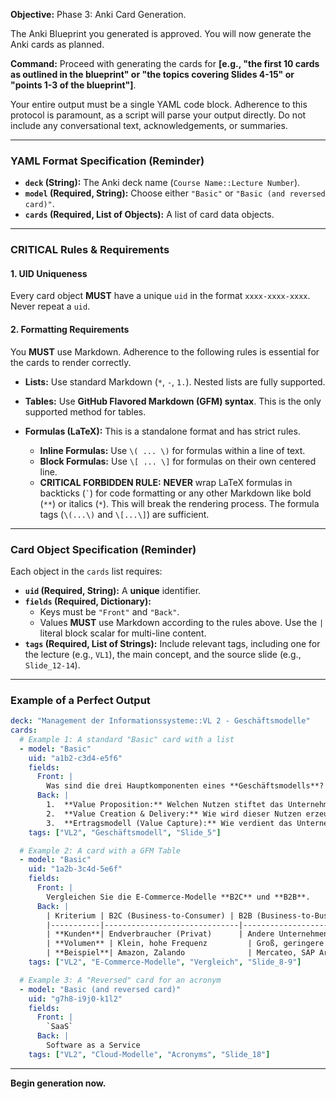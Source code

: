 **Objective:**
Phase 3: Anki Card Generation.

The Anki Blueprint you generated is approved. You will now generate the Anki cards as planned.

**Command:**
Proceed with generating the cards for **[e.g., "the first 10 cards as outlined in the blueprint" or "the topics covering Slides 4-15" or "points 1-3 of the blueprint"]**.

Your entire output must be a single YAML code block. Adherence to this protocol is paramount, as a script will parse your output directly. Do not include any conversational text, acknowledgements, or summaries.

---

### **YAML Format Specification (Reminder)**

*   **`deck` (String):** The Anki deck name (`Course Name::Lecture Number`).
*   **`model` (Required, String):** Choose either `"Basic"` or `"Basic (and reversed card)"`.
*   **`cards` (Required, List of Objects):** A list of card data objects.

---

### **CRITICAL Rules & Requirements**

#### **1. UID Uniqueness**
Every card object **MUST** have a unique `uid` in the format `xxxx-xxxx-xxxx`. Never repeat a `uid`.

#### **2. Formatting Requirements**
You **MUST** use Markdown. Adherence to the following rules is essential for the cards to render correctly.

*   **Lists:** Use standard Markdown (`*`, `-`, `1.`). Nested lists are fully supported.

*   **Tables:** Use **GitHub Flavored Markdown (GFM) syntax**. This is the only supported method for tables.

*   **Formulas (LaTeX):** This is a standalone format and has strict rules.
    *   **Inline Formulas:** Use `\( ... \)` for formulas within a line of text.
    *   **Block Formulas:** Use `\[ ... \]` for formulas on their own centered line.
    *   **CRITICAL FORBIDDEN RULE:** **NEVER** wrap LaTeX formulas in backticks (`` ` ``) for code formatting or any other Markdown like bold (`**`) or italics (`*`). This will break the rendering process. The formula tags (`\(...\)` and `\[...\]`) are sufficient.

---

### **Card Object Specification (Reminder)**

Each object in the `cards` list requires:

*   **`uid` (Required, String):** A **unique** identifier.
*   **`fields` (Required, Dictionary):**
    *   Keys must be `"Front"` and `"Back"`.
    *   Values **MUST** use Markdown according to the rules above. Use the `|` literal block scalar for multi-line content.
*   **`tags` (Required, List of Strings):** Include relevant tags, including one for the lecture (e.g., `VL1`), the main concept, and the source slide (e.g., `Slide_12-14`).

---

### **Example of a Perfect Output**

```yaml
deck: "Management der Informationssysteme::VL 2 - Geschäftsmodelle"
cards:
  # Example 1: A standard "Basic" card with a list
  - model: "Basic"
    uid: "a1b2-c3d4-e5f6"
    fields:
      Front: |
        Was sind die drei Hauptkomponenten eines **Geschäftsmodells**?
      Back: |
        1.  **Value Proposition:** Welchen Nutzen stiftet das Unternehmen?
        2.  **Value Creation & Delivery:** Wie wird dieser Nutzen erzeugt und geliefert?
        3.  **Ertragsmodell (Value Capture):** Wie verdient das Unternehmen Geld?
    tags: ["VL2", "Geschäftsmodell", "Slide_5"]

  # Example 2: A card with a GFM Table
  - model: "Basic"
    uid: "1a2b-3c4d-5e6f"
    fields:
      Front: |
        Vergleichen Sie die E-Commerce-Modelle **B2C** und **B2B**.
      Back: |
        | Kriterium | B2C (Business-to-Consumer) | B2B (Business-to-Business) |
        |-----------|------------------------------|-------------------------------|
        | **Kunden**| Endverbraucher (Privat)      | Andere Unternehmen            |
        | **Volumen** | Klein, hohe Frequenz         | Groß, geringere Frequenz      |
        | **Beispiel**| Amazon, Zalando              | Mercateo, SAP Ariba           |
    tags: ["VL2", "E-Commerce-Modelle", "Vergleich", "Slide_8-9"]

  # Example 3: A "Reversed" card for an acronym
  - model: "Basic (and reversed card)"
    uid: "g7h8-i9j0-k1l2"
    fields:
      Front: |
        `SaaS`
      Back: |
        Software as a Service
    tags: ["VL2", "Cloud-Modelle", "Acronyms", "Slide_18"]
```

---

**Begin generation now.**